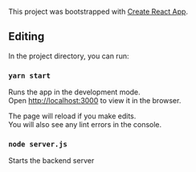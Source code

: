 This project was bootstrapped with [Create React App](https://github.com/facebook/create-react-app).

## Editing

In the project directory, you can run:

### `yarn start`

Runs the app in the development mode.<br>
Open [http://localhost:3000](http://localhost:3000) to view it in the browser.

The page will reload if you make edits.<br>
You will also see any lint errors in the console.

### `node server.js`

Starts the backend server


